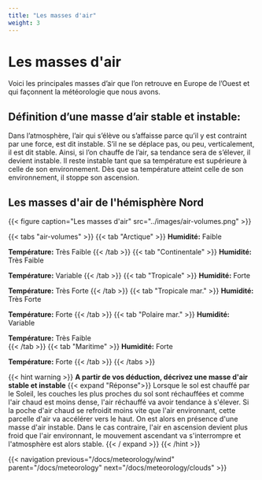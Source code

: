 ```yaml
---
title: "Les masses d'air"
weight: 3
---
```


# Les masses d'air
Voici les principales masses d’air que l’on retrouve en Europe de l’Ouest et qui façonnent la météorologie que nous avons.

## Définition d’une masse d’air stable et instable:

Dans l’atmosphère, l’air qui s’élève ou s’affaisse parce qu’il y est contraint par une force, est dit instable.
S’il ne se déplace pas, ou peu, verticalement, il est dit stable. Ainsi, si l’on chauffe de l’air, sa tendance sera de s’élever, il devient instable. Il reste instable tant que sa
température est supérieure à celle de son environnement. Dès que sa température atteint celle de son environnement, il stoppe son ascension.

## Les masses d'air de l'hémisphère Nord
{{< figure caption="Les masses d'air" src="../images/air-volumes.png" >}}

{{< tabs "air-volumes" >}}
{{< tab "Arctique" >}}
**Humidité:** Faible

**Température:** Très Faible 
{{< /tab >}}
{{< tab "Continentale" >}}
**Humidité:** Très Faible

**Température:** Variable
{{< /tab >}}
{{< tab "Tropicale" >}}
**Humidité:** Forte

**Température:** Très Forte 
{{< /tab >}}
{{< tab "Tropicale mar." >}}
**Humidité:** Très Forte

**Température:** Forte 
{{< /tab >}}
{{< tab "Polaire mar." >}}
**Humidité:** Variable

**Température:** Très Faible  
{{< /tab >}}
{{< tab "Maritime" >}}
**Humidité:** Forte

**Température:** Forte 
{{< /tab >}}
{{< /tabs >}}

{{< hint warning >}}
**A partir de vos déduction, décrivez une masse d'air stable et instable** 
{{< expand "Réponse">}}
Lorsque le sol est chauffé par le Soleil, les couches les plus proches du sol sont réchauffées et comme l'air chaud est moins dense, l'air réchauffé va avoir tendance à s'élever.
 Si la poche d'air chaud se refroidit moins vite que l'air environnant, cette parcelle d'air va accélérer vers le haut. On est alors en présence d'une masse d'air instable. 
 Dans le cas contraire, l'air en ascension devient plus froid que l'air environnant, le mouvement ascendant va s'interrompre et l'atmosphère est alors stable.
{{< / expand >}}
{{< /hint >}}

{{< navigation previous="/docs/meteorology/wind" parent="/docs/meteorology" next="/docs/meteorology/clouds" >}}
